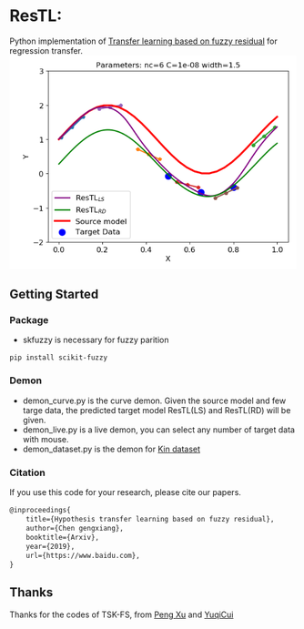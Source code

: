 # ResTL: 
Python implementation of [Transfer learning based on fuzzy residual](https://www.baidu.com) for regression transfer. 
![](images/Figure_1.png)

## Getting Started
### Package
- skfuzzy is necessary for fuzzy parition

```
pip install scikit-fuzzy
```
### Demon
- demon_curve.py is the curve demon. Given the source model and few targe data, the predicted target model ResTL(LS) and ResTL(RD) will be given.
- demon_live.py is a live demon, you can select any number of target data with mouse.
- demon_dataset.py is the demon for [Kin dataset](http://www.cs.toronto.edu/~delve/data/kin/desc.html)

### Citation
If you use this code for your research, please cite our papers.
```
@inproceedings{
    title={Hypothesis transfer learning based on fuzzy residual},
    author={Chen gengxiang},
    booktitle={Arxiv},
    year={2019},
    url={https://www.baidu.com},
}
```
## Thanks
Thanks for the codes of TSK-FS, from [Peng Xu](6171610015<6171610015@stu.jiangnan.edu.cn>
) and [YuqiCui](https://github.com/YuqiCui)

